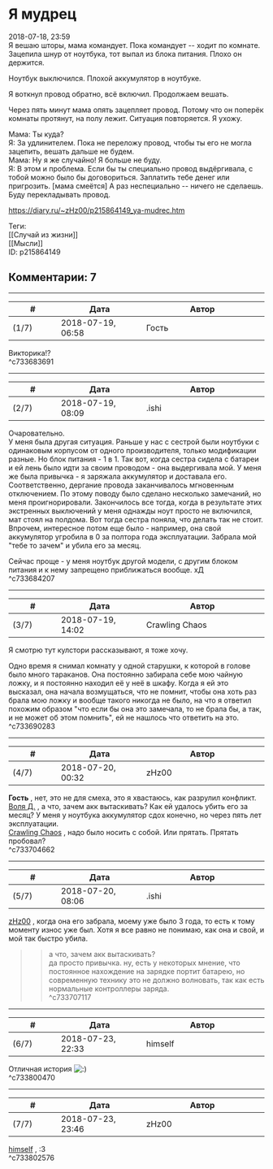 Я мудрец
========

  
2018-07-18, 23:59  
 Я вешаю шторы, мама командует. Пока командует -- ходит по комнате. Зацепила шнур от ноутбука, тот выпал из блока питания. Плохо он держится.   
   
 Ноутбук выключился. Плохой аккумулятор в ноутбуке.   
   
 Я воткнул провод обратно, всё включил. Продолжаем вешать.   
   
 Через пять минут мама опять зацепляет провод. Потому что он поперёк комнаты протянут, на полу лежит. Ситуация повторяется. Я ухожу.   
   
 Мама: Ты куда?   
 Я: За удлинителем. Пока не переложу провод, чтобы ты его не могла зацепить, вешать дальше не будем.   
 Мама: Ну я же случайно! Я больше не буду.   
 Я: В этом и проблема. Если бы ты специально провод выдёргивала, с тобой можно было бы договориться. Заплатить тебе денег или пригрозить. [мама смеётся] А раз неспециально -- ничего не сделаешь. Буду перекладывать провод.   
  
<https://diary.ru/~zHz00/p215864149_ya-mudrec.htm>  
  
Теги:  
[[Случай из жизни]]  
[[Мысли]]  
ID: p215864149  


Комментарии: 7
--------------

  


---



|         #         |              Дата              |                     Автор                     |           ID           |
| --- | --- | --- | --- |
| (1/7) | 2018-07-19, 06:58 | Гость | c733683691 |

  
 Викторика!?   
 ^c733683691

---



|         #         |              Дата              |                     Автор                     |           ID           |
| --- | --- | --- | --- |
| (2/7) | 2018-07-19, 08:09 | .ishi | c733684207 |

  
 Очаровательно.   
 У меня была другая ситуация. Раньше у нас с сестрой были ноутбуки с одинаковым корпусом от одного производителя, только модификации разные. Но блок питания - 1 в 1. Так вот, когда сестра сидела с батареи и ей лень было идти за своим проводом - она выдергивала мой. У меня же была привычка - я заряжала аккумулятор и доставала его. Соответственно, дергание провода заканчивалось мгновенным отключением. По этому поводу было сделано несколько замечаний, но меня проигнорировали. Закончилось все тогда, когда в результате этих экстренных выключений у меня однажды ноут просто не включился, мат стоял на полдома. Вот тогда сестра поняла, что делать так не стоит. Впрочем, интересное потом еще было - например, она свой аккумулятор угробила в 0 за полтора года эксплуатации. Забрала мой "тебе то зачем" и убила его за месяц.   
   
 Сейчас проще - у меня ноутбук другой модели, с другим блоком питания и к нему запрещено приближаться вообще. хД   
 ^c733684207

---



|         #         |              Дата              |                     Автор                     |           ID           |
| --- | --- | --- | --- |
| (3/7) | 2018-07-19, 14:02 | Crawling Chaos | c733690283 |

  
 Я смотрю тут кулстори рассказывают, я тоже хочу.   
   
 Одно время я снимал комнату у одной старушки, к которой в голове было много тараканов. Она постоянно забирала себе мою чайную ложку, и я постоянно находил её у неё в шкафу. Когда я ей это высказал, она начала возмущаться, что не помнит, чтобы она хоть раз брала мою ложку и вообще такого никогда не было, на что я ответил похожим образом "что если бы она это замечала, то не брала бы, а так, и не может об этом помнить", ей не нашлось что ответить на это.   
 ^c733690283

---



|         #         |              Дата              |                     Автор                     |           ID           |
| --- | --- | --- | --- |
| (4/7) | 2018-07-20, 00:32 | zHz00 | c733704662 |

  
  **Гость**  , нет, это не для смеха, это я хвастаюсь, как разрулил конфликт.   
  [Воля Д.](http://willD.diary.ru "Лыбродыбро.")  , а что, зачем акк вытаскивать? Как ей удалось убить его за месяц? У меня у ноутбука аккумулятор сдох конечно, но через пять лет эксплуатации.   
  [Crawling Chaos](http://degozaru.diary.ru "Фундаментальная ошибка атрибуции")  , надо было носить с собой. Или прятать. Прятать пробовал?   
 ^c733704662

---



|         #         |              Дата              |                     Автор                     |           ID           |
| --- | --- | --- | --- |
| (5/7) | 2018-07-20, 08:06 | .ishi | c733707117 |

  
  [zHz00](https://zHz00.diary.ru "Untitled")  , когда она его забрала, моему уже было 3 года, то есть к тому моменту износ уже был. Хотя я все равно не понимаю, как она и свой, и мой так быстро убила.   
 >>а что, зачем акк вытаскивать?   
 да просто привычка. ну, есть у некоторых мнение, что постоянное нахождение на зарядке портит батарею, но современную технику это не должно волновать, так как есть нормальные контроллеры заряда.   
 ^c733707117

---



|         #         |              Дата              |                     Автор                     |           ID           |
| --- | --- | --- | --- |
| (6/7) | 2018-07-23, 22:33 | himself | c733800470 |

  
 Отличная история ![:)](http://static.diary.ru/picture/3.gif)   
 ^c733800470

---



|         #         |              Дата              |                     Автор                     |           ID           |
| --- | --- | --- | --- |
| (7/7) | 2018-07-23, 23:46 | zHz00 | c733802576 |

  
  [himself](http://himself.diary.ru "void")  , :3   
 ^c733802576